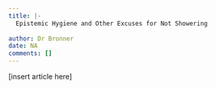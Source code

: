 ```yaml
---
title: |-
  Epistemic Hygiene and Other Excuses for Not Showering
                 
author: Dr Bronner
date: NA
comments: []
---
```


[insert article here]